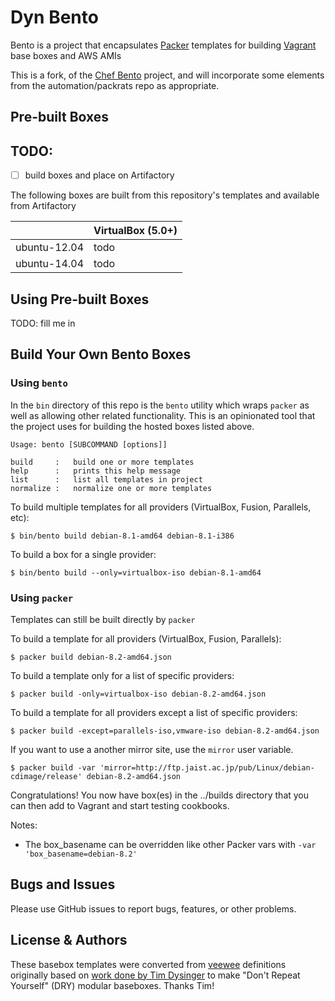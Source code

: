 # Dyn Bento

Bento is a project that encapsulates [Packer](https://www.packer.io/) templates for building
[Vagrant](https://www.vagrantup.com/) base boxes and AWS AMIs

This is a fork, of the [Chef Bento](https://github.com/chef/bento/blob/master/README.md) project, and will incorporate some elements from the automation/packrats repo as appropriate.

## Pre-built Boxes
## TODO: 
-[ ] build boxes and place on Artifactory

The following boxes are built from this repository's templates and available from Artifactory

|               | VirtualBox (5.0+)        |
| ------------- | ------------------------ | 
| ubuntu-12.04  | todo                     |
| ubuntu-14.04  | todo                     |


## Using Pre-built Boxes
TODO: fill me in

## Build Your Own Bento Boxes

### Using `bento`

In the `bin` directory of this repo is the `bento` utility which wraps `packer` as well as allowing other related functionality.
This is an opinionated tool that the project uses for building the hosted boxes listed above.

```
Usage: bento [SUBCOMMAND [options]]

build     :   build one or more templates
help      :   prints this help message
list      :   list all templates in project
normalize :   normalize one or more templates
```

To build multiple templates for all providers (VirtualBox, Fusion, Parallels, etc):

    $ bin/bento build debian-8.1-amd64 debian-8.1-i386

To build a box for a single provider:

    $ bin/bento build --only=virtualbox-iso debian-8.1-amd64

### Using `packer`

Templates can still be built directly by `packer`

To build a template for all providers (VirtualBox, Fusion, Parallels):

    $ packer build debian-8.2-amd64.json

To build a template only for a list of specific providers:

    $ packer build -only=virtualbox-iso debian-8.2-amd64.json

To build a template for all providers except a list of specific providers:

    $ packer build -except=parallels-iso,vmware-iso debian-8.2-amd64.json

If you want to use a another mirror site, use the `mirror` user variable.

    $ packer build -var 'mirror=http://ftp.jaist.ac.jp/pub/Linux/debian-cdimage/release' debian-8.2-amd64.json

Congratulations! You now have box(es) in the ../builds directory that you can then add to Vagrant and start testing cookbooks.

Notes:
* The box_basename can be overridden like other Packer vars with ``-var 'box_basename=debian-8.2'``

## Bugs and Issues

Please use GitHub issues to report bugs, features, or other problems.

## License & Authors

These basebox templates were converted from [veewee](https://github.com/jedi4ever/veewee)
definitions originally based on
[work done by Tim Dysinger](https://github.com/dysinger/basebox) to
make "Don't Repeat Yourself" (DRY) modular baseboxes. Thanks Tim!

